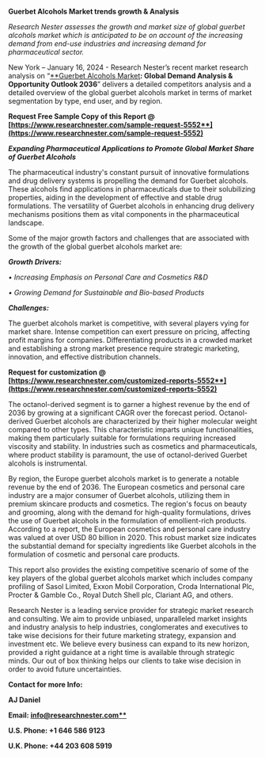 ﻿**Guerbet Alcohols Market <a name="_hlk167957035"></a>trends growth & Analysis**

*Research Nester assesses the growth and market size of global guerbet alcohols market which is anticipated to be on account of the increasing demand from end-use industries and increasing demand for pharmaceutical sector.*

New York – January 16, 2024 - Research Nester’s recent market research analysis on “[**Guerbet Alcohols Market](https://www.researchnester.com/reports/guerbet-alcohol-market/5552)**: Global Demand Analysis & Opportunity Outlook 2036**” delivers a detailed competitors analysis and a detailed overview of the global guerbet alcohols market in terms of market segmentation by type, end user, and by region. 

**Request Free Sample Copy of this Report @ [https://www.researchnester.com/sample-request-5552**](https://www.researchnester.com/sample-request-5552)**

***Expanding Pharmaceutical Applications to Promote Global Market Share of Guerbet Alcohols***

The pharmaceutical industry's constant pursuit of innovative formulations and drug delivery systems is propelling the demand for Guerbet alcohols. These alcohols find applications in pharmaceuticals due to their solubilizing properties, aiding in the development of effective and stable drug formulations. The versatility of Guerbet alcohols in enhancing drug delivery mechanisms positions them as vital components in the pharmaceutical landscape.

<a name="_hlk153828431"></a>Some of the major growth factors and challenges that are associated with the growth of the global guerbet alcohols market are:

***Growth Drivers:***

*•	Increasing Emphasis on Personal Care and Cosmetics R&D*

*•	Growing Demand for Sustainable and Bio-based Products* 

***Challenges:***

The guerbet alcohols market is competitive, with several players vying for market share. Intense competition can exert pressure on pricing, affecting profit margins for companies. Differentiating products in a crowded market and establishing a strong market presence require strategic marketing, innovation, and effective distribution channels.

<a name="_hlk147244479"></a><a name="_hlk153828483"></a>**Request for customization @ [https://www.researchnester.com/customized-reports-5552**](https://www.researchnester.com/customized-reports-5552)**

The octanol-derived segment is to garner a highest revenue by the end of 2036 by growing at a significant CAGR over the forecast period. Octanol-derived Guerbet alcohols are characterized by their higher molecular weight compared to other types. This characteristic imparts unique functionalities, making them particularly suitable for formulations requiring increased viscosity and stability. In industries such as cosmetics and pharmaceuticals, where product stability is paramount, the use of octanol-derived Guerbet alcohols is instrumental.

<a name="_hlk147244557"></a>By region, the Europe guerbet alcohols market is to generate <a name="_hlk140522455"></a>a notable revenue by the end of 2036. The European cosmetics and personal care industry are a major consumer of Guerbet alcohols, utilizing them in premium skincare products and cosmetics. The region's focus on beauty and grooming, along with the demand for high-quality formulations, drives the use of Guerbet alcohols in the formulation of emollient-rich products. According to a report, the European cosmetics and personal care industry was valued at over USD 80 billion in 2020. This robust market size indicates the substantial demand for specialty ingredients like Guerbet alcohols in the formulation of cosmetic and personal care products.

<a name="_hlk147244718"></a>This report also provides the existing competitive scenario of some of the key players of the global guerbet alcohols market which includes company profiling of Sasol Limited, Exxon Mobil Corporation, Croda International Plc, Procter & Gamble Co., Royal Dutch Shell plc, Clariant AG, and others.      

Research Nester is a leading service provider for strategic market research and consulting. We aim to provide unbiased, unparalleled market insights and industry analysis to help industries, conglomerates and executives to take wise decisions for their future marketing strategy, expansion and investment etc. We believe every business can expand to its new horizon, provided a right guidance at a right time is available through strategic minds. Our out of box thinking helps our clients to take wise decision in order to avoid future uncertainties.

**Contact for more Info:**

**AJ Daniel**

**Email: [info@researchnester.com**](mailto:info@researchnester.com)**

**U.S. Phone: +1 646 586 9123** 

**U.K. Phone: +44 203 608 5919**


